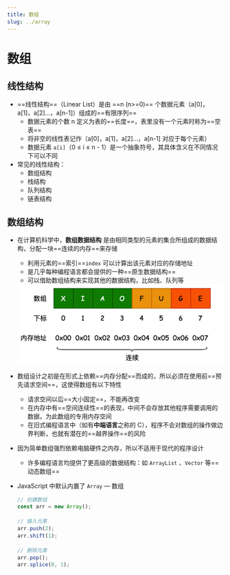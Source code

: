```yaml
---
title: 数组
slug: ../array
---
```

# 数组

## 线性结构

- ==线性结构==（Linear List）是由 ==n (n>=0)== 个数据元素（a[0]，a[1]，a[2]…，a[n-1]）组成的==有限序列==
  - 数据元素的个数 n 定义为表的==长度==，表里没有一个元素时称为==空表==
  - 将非空的线性表记作（a[0]，a[1]，a[2]…，a[n-1] 对应于每个元素）
  - 数据元素 `a[i]`（0 ≤ i ≤ n - 1）是一个抽象符号，其具体含义在不同情况下可以不同
- 常见的线性结构：
  - 数组结构
  - 栈结构
  - 队列结构
  - 链表结构



## 数组结构

- 在计算机科学中，**数组数据结构** 是由相同类型的元素的集合所组成的数据结构，分配一块==连续的内存==来存储

  - 利用元素的==索引==`index` 可以计算出该元素对应的存储地址
  - 是几乎每种编程语言都会提供的一种==原生数据结构==
  - 可以借助数组结构来实现其他的数据结构，比如栈、队列等

  <img src="./images/image-20240117231759498.png" alt="image-20240117231759498" style="zoom: 67%;" />

- 数组设计之初是在形式上依赖==内存分配==而成的，所以必须在使用前==预先请求空间==，这使得数组有以下特性
  - 请求空间以后==大小固定==，不能再改变
  - 在内存中有==空间连续性==的表现，中间不会存放其他程序需要调用的数据，为此数组的专用内存空间
  - 在旧式编程语言中（如有**中端语言**之称的 C），程序不会对数组的操作做边界判断，也就有潜在的==越界操作==的风险
- 因为简单数组强烈依赖电脑硬件之内存，所以不适用于现代的程序设计
  - 许多编程语言均提供了更高级的数据结构：如 `ArrayList` 、`Vector` 等==动态数组==

- JavaScript 中默认内置了 `Array` — 数组

  ```typescript
  // 创建数组
  const arr = new Array();
  
  // 插入元素
  arr.push(2);
  arr.shift(1);
  
  // 删除元素
  arr.pop();
  arr.splice(0, 1);
  ```

